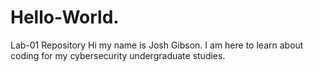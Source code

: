 # Hello-World.
Lab-01 Repository
Hi my name is Josh Gibson. I am here to learn about coding for my cybersecurity undergraduate studies.
